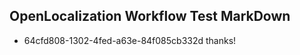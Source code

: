 ## OpenLocalization Workflow Test MarkDown
* 64cfd808-1302-4fed-a63e-84f085cb332d thanks!

<!--HONumber=Aug16_HO5-->


